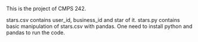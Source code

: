 This is the project of CMPS 242.

stars.csv contains user_id, business_id and star of it. 
stars.py contains basic manipulation of stars.csv with pandas. One need to install python and pandas to run the code.
